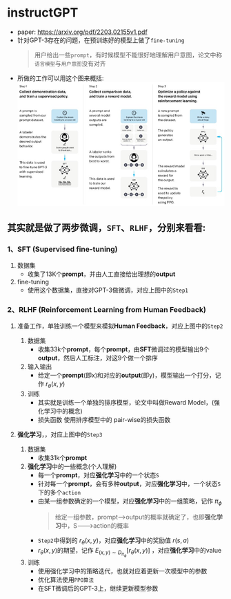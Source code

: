 # instructGPT
- paper: https://arxiv.org/pdf/2203.02155v1.pdf
- 针对GPT-3存在的问题，在预训练好的模型上做了`fine-tuning`
    > 用户给出一些`prompt`，有时候模型不能很好地理解用户意图，论文中称`语言模型`与`用户意图`没有对齐
- 所做的工作可以用这个图来概括:
    ![instructGPT.jpg](jpgs/instructGPT.jpg) 

## 其实就是做了两步微调，`SFT`、`RLHF`，分别来看看:

### 1、SFT (Supervised fine-tuning)
1. 数据集
    - 收集了13K个**prompt**，并由人工直接给出理想的**output**
2. fine-tuning
    - 使用这个数据集，直接对GPT-3做微调，对应上图中的`Step1`

### 2、RLHF (Reinforcement Learning from Human Feedback)
1. 准备工作，单独训练一个模型来模拟**Human Feedback**，对应上图中的`Step2`
    1. 数据集
        - 收集33k个**prompt**，每个**prompt**，由**SFT**微调过的模型输出9个**output**，然后人工标注，对这9个做一个排序
    2. 输入输出
        - 给定一个**prompt**(即x)和对应的**output**(即y)，模型输出一个打分，记作 $r_\theta(x,y)$
    3. 训练
        - 其实就是训练一个单独的排序模型，论文中叫做Reward Model，(强化学习中的概念)
        - 损失函数 使用排序模型中的 pair-wise的损失函数
    
2. **强化学习**，，对应上图中的`Step3`
    1. 数据集
        - 收集31k个**prompt**
    2. **强化学习**中的一些概念(个人理解)
        - 每一个**prompt**，对应**强化学习**中的一个状态`S`
        - 针对每一个**prompt**，会有多种**output**，对应**强化学习**中，一个状态`S`下的多个`action`
        - 由某一组参数确定的一个模型，对应**强化学习**中的一组策略，记作 $\pi_\phi$
            > 给定一组参数，prompt-->output的概率就确定了，也即**强化学习**中，S--->action的概率
        - `Step2`中得到的 $r_\theta(x,y)$，对应**强化学习**中的奖励值 $r(s,a)$
        - $r_\theta(x,y)$的期望，记作 $E_{(x,y) \sim D_{\pi_\phi}} [r_\theta(x,y)]$ ，对应**强化学习**中的value
    3. 训练
        - 使用强化学习中的策略迭代，也就对应着更新一次模型中的参数
        - 优化算法使用`PPO算法`
        - 在SFT微调后的GPT-3上，继续更新模型参数
          